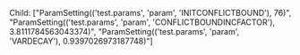 Child: ["ParamSetting(('test.params', 'param', 'INITCONFLICTBOUND'), 76)", "ParamSetting(('test.params', 'param', 'CONFLICTBOUNDINCFACTOR'), 3.8111784563043374)", "ParamSetting(('test.params', 'param', 'VARDECAY'), 0.9397026973187748)"]